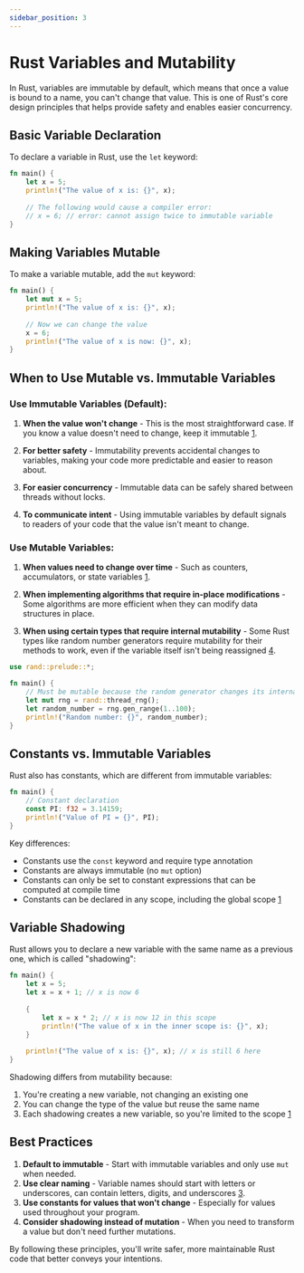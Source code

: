 ```yaml
---
sidebar_position: 3
---
```


# Rust Variables and Mutability

In Rust, variables are immutable by default, which means that once a value is bound to a name, you can't change that value. This is one of Rust's core design principles that helps provide safety and enables easier concurrency.

## Basic Variable Declaration

To declare a variable in Rust, use the `let` keyword:

```rust
fn main() {
    let x = 5;
    println!("The value of x is: {}", x);
    
    // The following would cause a compiler error:
    // x = 6; // error: cannot assign twice to immutable variable
}
```

## Making Variables Mutable

To make a variable mutable, add the `mut` keyword:

```rust
fn main() {
    let mut x = 5;
    println!("The value of x is: {}", x);
    
    // Now we can change the value
    x = 6;
    println!("The value of x is now: {}", x);
}
```

## When to Use Mutable vs. Immutable Variables

### Use Immutable Variables (Default):

1. **When the value won't change** - This is the most straightforward case. If you know a value doesn't need to change, keep it immutable [1](https://doc.rust-lang.org/book/ch03-01-variables-and-mutability.html).

2. **For better safety** - Immutability prevents accidental changes to variables, making your code more predictable and easier to reason about.

3. **For easier concurrency** - Immutable data can be safely shared between threads without locks.

4. **To communicate intent** - Using immutable variables by default signals to readers of your code that the value isn't meant to change.

### Use Mutable Variables:

1. **When values need to change over time** - Such as counters, accumulators, or state variables [1](https://doc.rust-lang.org/book/ch03-01-variables-and-mutability.html).

2. **When implementing algorithms that require in-place modifications** - Some algorithms are more efficient when they can modify data structures in place.

3. **When using certain types that require internal mutability** - Some Rust types like random number generators require mutability for their methods to work, even if the variable itself isn't being reassigned [4](https://stackoverflow.com/questions/66722614/why-do-i-need-to-use-mut-when-the-variable-is-never-reassigned).

```rust
use rand::prelude::*;

fn main() {
    // Must be mutable because the random generator changes its internal state
    let mut rng = rand::thread_rng();
    let random_number = rng.gen_range(1..100);
    println!("Random number: {}", random_number);
}
```

## Constants vs. Immutable Variables

Rust also has constants, which are different from immutable variables:

```rust
fn main() {
    // Constant declaration
    const PI: f32 = 3.14159;
    println!("Value of PI = {}", PI);
}
```

Key differences:

- Constants use the `const` keyword and require type annotation
- Constants are always immutable (no `mut` option)
- Constants can only be set to constant expressions that can be computed at compile time
- Constants can be declared in any scope, including the global scope [1](https://doc.rust-lang.org/book/ch03-01-variables-and-mutability.html)

## Variable Shadowing

Rust allows you to declare a new variable with the same name as a previous one, which is called "shadowing":

```rust
fn main() {
    let x = 5;
    let x = x + 1; // x is now 6
    
    {
        let x = x * 2; // x is now 12 in this scope
        println!("The value of x in the inner scope is: {}", x);
    }
    
    println!("The value of x is: {}", x); // x is still 6 here
}
```

Shadowing differs from mutability because:

1. You're creating a new variable, not changing an existing one
2. You can change the type of the value but reuse the same name
3. Each shadowing creates a new variable, so you're limited to the scope [1](https://doc.rust-lang.org/book/ch03-01-variables-and-mutability.html)

## Best Practices

1. **Default to immutable** - Start with immutable variables and only use `mut` when needed.
2. **Use clear naming** - Variable names should start with letters or underscores, can contain letters, digits, and underscores [3](https://www.programiz.com/rust/variables-mutability).
3. **Use constants for values that won't change** - Especially for values used throughout your program.
4. **Consider shadowing instead of mutation** - When you need to transform a value but don't need further mutations.

By following these principles, you'll write safer, more maintainable Rust code that better conveys your intentions.
